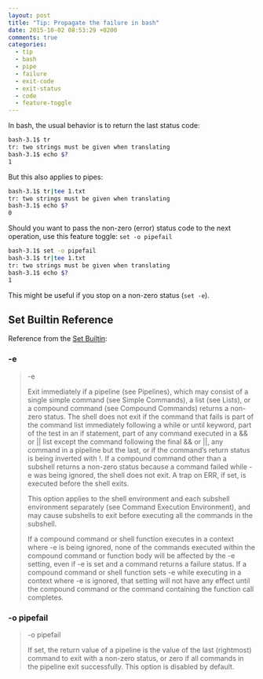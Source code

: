 ```yaml
---
layout: post
title: "Tip: Propagate the failure in bash"
date: 2015-10-02 08:53:29 +0200
comments: true
categories: 
  - tip
  - bash
  - pipe
  - failure
  - exit-code
  - exit-status
  - code
  - feature-toggle
---
```


In bash, the usual behavior is to return the last status code:

```bash
bash-3.1$ tr
tr: two strings must be given when translating
bash-3.1$ echo $?
1
```

But this also applies to pipes:

```bash
bash-3.1$ tr|tee 1.txt
tr: two strings must be given when translating
bash-3.1$ echo $?
0
```

Should you want to pass the non-zero (error) status code to the next operation, use this feature toggle: ``set -o pipefail``

```bash
bash-3.1$ set -o pipefail
bash-3.1$ tr|tee 1.txt
tr: two strings must be given when translating
bash-3.1$ echo $?
1
```

This might be useful if you stop on a non-zero status (``set -e``).

## Set Builtin Reference

Reference from the [Set Builtin](https://www.gnu.org/software/bash/manual/html_node/The-Set-Builtin.html#The-Set-Builtin):

### -e

>-e
>
>Exit immediately if a pipeline (see Pipelines), which may consist of a single simple command (see Simple Commands), a list (see Lists), or a compound command (see Compound Commands) returns a non-zero status. The shell does not exit if the command that fails is part of the command list immediately following a while or until keyword, part of the test in an if statement, part of any command executed in a && or || list except the command following the final && or ||, any command in a pipeline but the last, or if the command’s return status is being inverted with !. If a compound command other than a subshell returns a non-zero status because a command failed while -e was being ignored, the shell does not exit. A trap on ERR, if set, is executed before the shell exits.
>
>This option applies to the shell environment and each subshell environment separately (see Command Execution Environment), and may cause subshells to exit before executing all the commands in the subshell.
>
>If a compound command or shell function executes in a context where -e is being ignored, none of the commands executed within the compound command or function body will be affected by the -e setting, even if -e is set and a command returns a failure status. If a compound command or shell function sets -e while executing in a context where -e is ignored, that setting will not have any effect until the compound command or the command containing the function call completes.

### -o pipefail

>-o pipefail
>
>If set, the return value of a pipeline is the value of the last (rightmost) command to exit with a non-zero status, or zero if all commands in the pipeline exit successfully. This option is disabled by default.